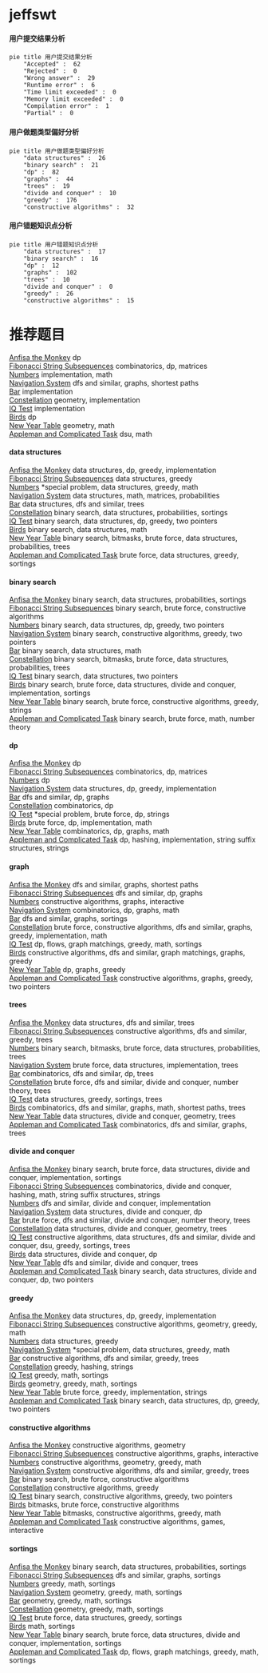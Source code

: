 # jeffswt
<!-- tabs:start -->
#### **用户提交结果分析**

```mermaid
pie title 用户提交结果分析
    "Accepted" :  62
    "Rejected" :  0
    "Wrong answer" :  29
    "Runtime error" :  6
    "Time limit exceeded" :  0
    "Memory limit exceeded" :  0
    "Compilation error" :  1
    "Partial" :  0
```
#### **用户做题类型偏好分析**

```mermaid
pie title 用户做题类型偏好分析
    "data structures" :  26
    "binary search" :  21
    "dp" :  82
    "graphs" :  44
    "trees" :  19
    "divide and conquer" :  10
    "greedy" :  176
    "constructive algorithms" :  32
```
#### **用户错题知识点分析**

```mermaid
pie title 用户错题知识点分析
    "data structures" :  17
    "binary search" :  16
    "dp" :  12
    "graphs" :  102
    "trees" :  10
    "divide and conquer" :  0
    "greedy" :  26
    "constructive algorithms" :  15
```
<!-- tabs:end -->
# 推荐题目
[Anfisa the Monkey](http://codeforces.com/problemset/problem/44/E)		dp		  
[Fibonacci String Subsequences](http://codeforces.com/problemset/problem/946/F)		combinatorics,
                        dp,
                        matrices		  
[Numbers](http://codeforces.com/problemset/problem/13/A)		implementation,
                        math		  
[Navigation System](https://codeforces.com/contest/1321/problem/D)		dfs and similar,
                        graphs,
                        shortest paths		  
[Bar](http://codeforces.com/problemset/problem/56/A)		implementation		  
[Constellation](http://codeforces.com/problemset/problem/618/C)		geometry,
                        implementation		  
[IQ Test](http://codeforces.com/problemset/problem/328/A)		implementation		  
[Birds](http://codeforces.com/problemset/problem/922/E)		dp		  
[New Year Table](http://codeforces.com/problemset/problem/140/A)		geometry,
                        math		  
[Appleman and Complicated Task](http://codeforces.com/problemset/problem/461/D)		dsu,
                        math		  
<!-- tabs:start -->
#### **data structures**
[Anfisa the Monkey](http://codeforces.com/problemset/problem/349/B)		data structures,
                        dp,
                        greedy,
                        implementation		  
[Fibonacci String Subsequences](http://codeforces.com/problemset/problem/884/D)		data structures,
                        greedy		  
[Numbers](http://codeforces.com/problemset/problem/1346/F)		*special problem,
                        data structures,
                        greedy,
                        math		  
[Navigation System](http://codeforces.com/problemset/problem/1286/D)		data structures,
                        math,
                        matrices,
                        probabilities		  
[Bar](http://codeforces.com/problemset/problem/176/E)		data structures,
                        dfs and similar,
                        trees		  
[Constellation](http://codeforces.com/problemset/problem/138/C)		binary search,
                        data structures,
                        probabilities,
                        sortings		  
[IQ Test](http://codeforces.com/problemset/problem/1492/C)		binary search,
                        data structures,
                        dp,
                        greedy,
                        two pointers		  
[Birds](http://codeforces.com/problemset/problem/1490/G)		binary search,
                        data structures,
                        math		  
[New Year Table](http://codeforces.com/problemset/problem/1479/D)		binary search,
                        bitmasks,
                        brute force,
                        data structures,
                        probabilities,
                        trees		  
[Appleman and Complicated Task](http://codeforces.com/problemset/problem/1497/A)		brute force,
                        data structures,
                        greedy,
                        sortings		  
#### **binary search**
[Anfisa the Monkey](http://codeforces.com/problemset/problem/138/C)		binary search,
                        data structures,
                        probabilities,
                        sortings		  
[Fibonacci String Subsequences](http://codeforces.com/problemset/problem/938/C)		binary search,
                        brute force,
                        constructive algorithms		  
[Numbers](http://codeforces.com/problemset/problem/1492/C)		binary search,
                        data structures,
                        dp,
                        greedy,
                        two pointers		  
[Navigation System](http://codeforces.com/problemset/problem/1463/D)		binary search,
                        constructive algorithms,
                        greedy,
                        two pointers		  
[Bar](http://codeforces.com/problemset/problem/1490/G)		binary search,
                        data structures,
                        math		  
[Constellation](http://codeforces.com/problemset/problem/1479/D)		binary search,
                        bitmasks,
                        brute force,
                        data structures,
                        probabilities,
                        trees		  
[IQ Test](http://codeforces.com/problemset/problem/1436/E)		binary search,
                        data structures,
                        two pointers		  
[Birds](http://codeforces.com/problemset/problem/1461/D)		binary search,
                        brute force,
                        data structures,
                        divide and conquer,
                        implementation,
                        sortings		  
[New Year Table](http://codeforces.com/problemset/problem/1493/C)		binary search,
                        brute force,
                        constructive algorithms,
                        greedy,
                        strings		  
[Appleman and Complicated Task](http://codeforces.com/problemset/problem/1487/D)		binary search,
                        brute force,
                        math,
                        number theory		  
#### **dp**
[Anfisa the Monkey](http://codeforces.com/problemset/problem/44/E)		dp		  
[Fibonacci String Subsequences](http://codeforces.com/problemset/problem/946/F)		combinatorics,
                        dp,
                        matrices		  
[Numbers](http://codeforces.com/problemset/problem/922/E)		dp		  
[Navigation System](http://codeforces.com/problemset/problem/349/B)		data structures,
                        dp,
                        greedy,
                        implementation		  
[Bar](http://codeforces.com/problemset/problem/283/B)		dfs and similar,
                        dp,
                        graphs		  
[Constellation](http://codeforces.com/problemset/problem/367/E)		combinatorics,
                        dp		  
[IQ Test](http://codeforces.com/problemset/problem/159/D)		*special problem,
                        brute force,
                        dp,
                        strings		  
[Birds](http://codeforces.com/problemset/problem/1339/A)		brute force,
                        dp,
                        implementation,
                        math		  
[New Year Table](http://codeforces.com/problemset/problem/1391/C)		combinatorics,
                        dp,
                        graphs,
                        math		  
[Appleman and Complicated Task](http://codeforces.com/problemset/problem/356/E)		dp,
                        hashing,
                        implementation,
                        string suffix structures,
                        strings		  
#### **graph**
[Anfisa the Monkey](https://codeforces.com/contest/1321/problem/D)		dfs and similar,
                        graphs,
                        shortest paths		  
[Fibonacci String Subsequences](http://codeforces.com/problemset/problem/283/B)		dfs and similar,
                        dp,
                        graphs		  
[Numbers](http://codeforces.com/problemset/problem/1290/D)		constructive algorithms,
                        graphs,
                        interactive		  
[Navigation System](http://codeforces.com/problemset/problem/1391/C)		combinatorics,
                        dp,
                        graphs,
                        math		  
[Bar](http://codeforces.com/problemset/problem/510/C)		dfs and similar,
                        graphs,
                        sortings		  
[Constellation](http://codeforces.com/problemset/problem/1487/C)		brute force,
                        constructive algorithms,
                        dfs and similar,
                        graphs,
                        greedy,
                        implementation,
                        math		  
[IQ Test](http://codeforces.com/problemset/problem/1437/C)		dp,
                        flows,
                        graph matchings,
                        greedy,
                        math,
                        sortings		  
[Birds](http://codeforces.com/problemset/problem/1470/D)		constructive algorithms,
                        dfs and similar,
                        graph matchings,
                        graphs,
                        greedy		  
[New Year Table](http://codeforces.com/problemset/problem/1476/C)		dp,
                        graphs,
                        greedy		  
[Appleman and Complicated Task](http://codeforces.com/problemset/problem/1304/D)		constructive algorithms,
                        graphs,
                        greedy,
                        two pointers		  
#### **trees**
[Anfisa the Monkey](http://codeforces.com/problemset/problem/176/E)		data structures,
                        dfs and similar,
                        trees		  
[Fibonacci String Subsequences](http://codeforces.com/problemset/problem/1098/A)		constructive algorithms,
                        dfs and similar,
                        greedy,
                        trees		  
[Numbers](http://codeforces.com/problemset/problem/1479/D)		binary search,
                        bitmasks,
                        brute force,
                        data structures,
                        probabilities,
                        trees		  
[Navigation System](http://codeforces.com/problemset/problem/1511/C)		brute force,
                        data structures,
                        implementation,
                        trees		  
[Bar](http://codeforces.com/problemset/problem/1499/F)		combinatorics,
                        dfs and similar,
                        dp,
                        trees		  
[Constellation](http://codeforces.com/problemset/problem/1491/E)		brute force,
                        dfs and similar,
                        divide and conquer,
                        number theory,
                        trees		  
[IQ Test](http://codeforces.com/problemset/problem/1466/D)		data structures,
                        greedy,
                        sortings,
                        trees		  
[Birds](http://codeforces.com/problemset/problem/1495/D)		combinatorics,
                        dfs and similar,
                        graphs,
                        math,
                        shortest paths,
                        trees		  
[New Year Table](http://codeforces.com/problemset/problem/1303/G)		data structures,
                        divide and conquer,
                        geometry,
                        trees		  
[Appleman and Complicated Task](http://codeforces.com/problemset/problem/1454/E)		combinatorics,
                        dfs and similar,
                        graphs,
                        trees		  
#### **divide and conquer**
[Anfisa the Monkey](http://codeforces.com/problemset/problem/1461/D)		binary search,
                        brute force,
                        data structures,
                        divide and conquer,
                        implementation,
                        sortings		  
[Fibonacci String Subsequences](http://codeforces.com/problemset/problem/1466/G)		combinatorics,
                        divide and conquer,
                        hashing,
                        math,
                        string suffix structures,
                        strings		  
[Numbers](http://codeforces.com/problemset/problem/1490/D)		dfs and similar,
                        divide and conquer,
                        implementation		  
[Navigation System](https://codeforces.com/contest/1483/problem/C)		data structures,
                        divide and conquer,
                        dp		  
[Bar](http://codeforces.com/problemset/problem/1491/E)		brute force,
                        dfs and similar,
                        divide and conquer,
                        number theory,
                        trees		  
[Constellation](http://codeforces.com/problemset/problem/1303/G)		data structures,
                        divide and conquer,
                        geometry,
                        trees		  
[IQ Test](http://codeforces.com/problemset/problem/1494/D)		constructive algorithms,
                        data structures,
                        dfs and similar,
                        divide and conquer,
                        dsu,
                        greedy,
                        sortings,
                        trees		  
[Birds](http://codeforces.com/problemset/problem/1482/E)		data structures,
                        divide and conquer,
                        dp		  
[New Year Table](http://codeforces.com/problemset/problem/566/C)		dfs and similar,
                        divide and conquer,
                        trees		  
[Appleman and Complicated Task](http://codeforces.com/problemset/problem/1428/F)		binary search,
                        data structures,
                        divide and conquer,
                        dp,
                        two pointers		  
#### **greedy**
[Anfisa the Monkey](http://codeforces.com/problemset/problem/349/B)		data structures,
                        dp,
                        greedy,
                        implementation		  
[Fibonacci String Subsequences](https://codeforces.com/contest/1159/problem/F)		constructive algorithms,
                        geometry,
                        greedy,
                        math		  
[Numbers](http://codeforces.com/problemset/problem/884/D)		data structures,
                        greedy		  
[Navigation System](http://codeforces.com/problemset/problem/1346/F)		*special problem,
                        data structures,
                        greedy,
                        math		  
[Bar](http://codeforces.com/problemset/problem/1098/A)		constructive algorithms,
                        dfs and similar,
                        greedy,
                        trees		  
[Constellation](http://codeforces.com/problemset/problem/1137/B)		greedy,
                        hashing,
                        strings		  
[IQ Test](http://codeforces.com/problemset/problem/1189/B)		greedy,
                        math,
                        sortings		  
[Birds](http://codeforces.com/problemset/problem/1495/A)		geometry,
                        greedy,
                        math,
                        sortings		  
[New Year Table](https://codeforces.com/contest/1465/problem/D)		brute force,
                        greedy,
                        implementation,
                        strings		  
[Appleman and Complicated Task](http://codeforces.com/problemset/problem/1492/C)		binary search,
                        data structures,
                        dp,
                        greedy,
                        two pointers		  
#### **constructive algorithms**
[Anfisa the Monkey](http://codeforces.com/problemset/problem/667/B)		constructive algorithms,
                        geometry		  
[Fibonacci String Subsequences](http://codeforces.com/problemset/problem/1290/D)		constructive algorithms,
                        graphs,
                        interactive		  
[Numbers](https://codeforces.com/contest/1159/problem/F)		constructive algorithms,
                        geometry,
                        greedy,
                        math		  
[Navigation System](http://codeforces.com/problemset/problem/1098/A)		constructive algorithms,
                        dfs and similar,
                        greedy,
                        trees		  
[Bar](http://codeforces.com/problemset/problem/938/C)		binary search,
                        brute force,
                        constructive algorithms		  
[Constellation](http://codeforces.com/problemset/problem/1493/A)		constructive algorithms,
                        greedy		  
[IQ Test](http://codeforces.com/problemset/problem/1463/D)		binary search,
                        constructive algorithms,
                        greedy,
                        two pointers		  
[Birds](https://codeforces.com/contest/1456/problem/B)		bitmasks,
                        brute force,
                        constructive algorithms		  
[New Year Table](http://codeforces.com/problemset/problem/1492/D)		bitmasks,
                        constructive algorithms,
                        greedy,
                        math		  
[Appleman and Complicated Task](https://codeforces.com/contest/1504/problem/D)		constructive algorithms,
                        games,
                        interactive		  
#### **sortings**
[Anfisa the Monkey](http://codeforces.com/problemset/problem/138/C)		binary search,
                        data structures,
                        probabilities,
                        sortings		  
[Fibonacci String Subsequences](http://codeforces.com/problemset/problem/510/C)		dfs and similar,
                        graphs,
                        sortings		  
[Numbers](http://codeforces.com/problemset/problem/1189/B)		greedy,
                        math,
                        sortings		  
[Navigation System](http://codeforces.com/problemset/problem/1495/A)		geometry,
                        greedy,
                        math,
                        sortings		  
[Bar](https://codeforces.com/contest/1496/problem/C)		geometry,
                        greedy,
                        math,
                        sortings		  
[Constellation](http://codeforces.com/problemset/problem/1495/A)		geometry,
                        greedy,
                        math,
                        sortings		  
[IQ Test](http://codeforces.com/problemset/problem/1497/A)		brute force,
                        data structures,
                        greedy,
                        sortings		  
[Birds](http://codeforces.com/problemset/problem/1427/A)		math,
                        sortings		  
[New Year Table](http://codeforces.com/problemset/problem/1461/D)		binary search,
                        brute force,
                        data structures,
                        divide and conquer,
                        implementation,
                        sortings		  
[Appleman and Complicated Task](http://codeforces.com/problemset/problem/1437/C)		dp,
                        flows,
                        graph matchings,
                        greedy,
                        math,
                        sortings		  
<!-- tabs:end -->

